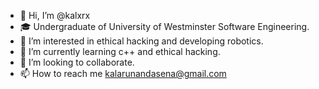 - 👋 Hi, I’m @kalxrx
- 🎓 Undergraduate of University of Westminster Software Engineering.
- 👀 I’m interested in ethical hacking and developing robotics.
- 🌱 I’m currently learning c++ and ethical hacking.
- 💞️ I’m looking to collaborate.
- 📫 How to reach me kalarunandasena@gmail.com


